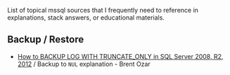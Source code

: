 List of topical mssql sources that I frequently need to reference in explanations, stack answers, or educational materials.

## Backup / Restore
* [How to BACKUP LOG WITH TRUNCATE_ONLY in SQL Server 2008, R2, 2012](https://www.brentozar.com/archive/2009/08/backup-log-with-truncate-only-in-sql-server-2008/) / Backup to `NUL` explanation - Brent Ozar
